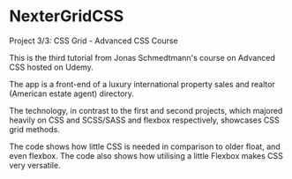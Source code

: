 # NexterGridCSS
Project 3/3: CSS Grid - Advanced CSS Course

This is the third tutorial from Jonas Schmedtmann's course on Advanced CSS hosted on Udemy.

The app is a front-end of a luxury international property sales and realtor (American estate agent) directory.

The technology, in contrast to the first and second projects, which majored heavily on CSS and SCSS/SASS and flexbox respectively, showcases CSS grid methods.

The code shows how little CSS is needed in comparison to older float, and even flexbox.  The code also shows how utilising a little Flexbox makes CSS very versatile.
